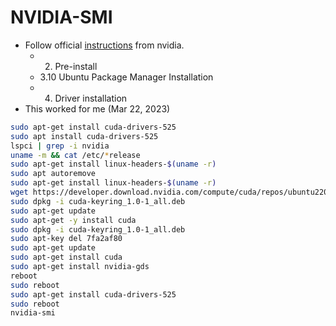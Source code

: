 # NVIDIA-SMI
- Follow official [instructions](https://docs.nvidia.com/cuda/cuda-installation-guide-linux/index.html#) from nvidia.
    - 2. Pre-install
    - 3.10 Ubuntu Package Manager Installation
    - 4. Driver installation
- This worked for me (Mar 22, 2023)
```bash
sudo apt-get install cuda-drivers-525
sudo apt install cuda-drivers-525
lspci | grep -i nvidia
uname -m && cat /etc/*release
sudo apt-get install linux-headers-$(uname -r)
sudo apt autoremove
sudo apt-get install linux-headers-$(uname -r)
wget https://developer.download.nvidia.com/compute/cuda/repos/ubuntu2204/x86_64/cuda-keyring_1.0-1_all.deb
sudo dpkg -i cuda-keyring_1.0-1_all.deb
sudo apt-get update
sudo apt-get -y install cuda
sudo dpkg -i cuda-keyring_1.0-1_all.deb
sudo apt-key del 7fa2af80
sudo apt-get update
sudo apt-get install cuda
sudo apt-get install nvidia-gds
reboot
sudo reboot
sudo apt-get install cuda-drivers-525
sudo reboot
nvidia-smi
```